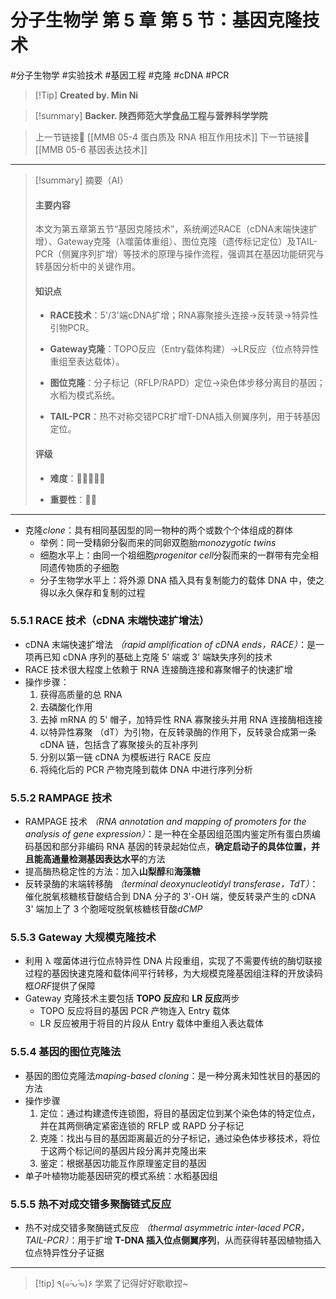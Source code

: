 # 分子生物学 第 5 章 第 5 节：基因克隆技术
#分子生物学 #实验技术 #基因工程 #克隆 #cDNA #PCR


> [!Tip] **Created by. Min Ni**

> [!summary] **Backer. 陕西师范大学食品工程与营养科学学院**

> 上一节链接🔗 [[MMB 05-4 蛋白质及 RNA 相互作用技术]]
> 下一节链接🔗 [[MMB 05-6 基因表达技术]]

---

> [!summary] 摘要（AI）
> 
> #### 主要内容
> 
> 本文为第五章第五节“基因克隆技术”，系统阐述RACE（cDNA末端快速扩增）、Gateway克隆（λ噬菌体重组）、图位克隆（遗传标记定位）及TAIL-PCR（侧翼序列扩增）等技术的原理与操作流程，强调其在基因功能研究与转基因分析中的关键作用。
> 
> #### 知识点
> 
> - **RACE技术**：5'/3'端cDNA扩增；RNA寡聚接头连接→反转录→特异性引物PCR。
>     
> - **Gateway克隆**：TOPO反应（Entry载体构建）→LR反应（位点特异性重组至表达载体）。
>     
> - **图位克隆**：分子标记（RFLP/RAPD）定位→染色体步移分离目的基因；水稻为模式系统。
>     
> - **TAIL-PCR**：热不对称交错PCR扩增T-DNA插入侧翼序列，用于转基因定位。
>     
> 
> #### 评级
> 
> - **难度**：🌿🌿🌿🌿🌿
>     
> - **重要性**：🌟🌟

---
- 克隆*clone*：具有相同基因型的同一物种的两个或数个个体组成的群体
	- 举例：同一受精卵分裂而来的同卵双胞胎*monozygotic twins*
	- 细胞水平上：由同一个祖细胞*progenitor cell*分裂而来的一群带有完全相同遗传物质的子细胞
	- 分子生物学水平上：将外源 DNA 插入具有复制能力的载体 DNA 中，使之得以永久保存和复制的过程

### 5.5.1 RACE 技术（cDNA 末端快速扩增法）
- cDNA 末端快速扩增法 *（rapid amplification of cDNA ends，RACE）*：是一项再已知 cDNA 序列的基础上克隆 5' 端或 3' 端缺失序列的技术
- RACE 技术很大程度上依赖于 RNA 连接酶连接和寡聚帽子的快速扩增
- 操作步骤：
	1. 获得高质量的总 RNA
	2. 去磷酸化作用
	3. 去掉 mRNA 的 5' 帽子，加特异性 RNA 寡聚接头并用 RNA 连接酶相连接
	4. 以特异性寡聚 （dT）为引物，在反转录酶的作用下，反转录合成第一条 cDNA 链，包括含了寡聚接头的互补序列
	5. 分别以第一链 cDNA 为模板进行 RACE 反应
	6. 将纯化后的 PCR 产物克隆到载体 DNA 中进行序列分析

### 5.5.2 RAMPAGE 技术
- RAMPAGE 技术 *（RNA annotation and mapping of promoters for the analysis of gene expression）*：是一种在全基因组范围内鉴定所有蛋白质编码基因和部分非编码 RNA 基因的转录起始位点，**确定启动子的具体位置，并且能高通量检测基因表达水平**的方法
- 提高酶热稳定性的方法：加入**山梨醇**和**海藻糖**
- 反转录酶的末端转移酶 *（terminal deoxynucleotidyl transferase，TdT）*：催化脱氧核糖核苷酸结合到 DNA 分子的 3'-OH 端，使反转录产生的 cDNA 3' 端加上了 3 个胞嘧啶脱氧核糖核苷酸*dCMP*

### 5.5.3 Gateway 大规模克隆技术
- 利用 λ 噬菌体进行位点特异性 DNA 片段重组，实现了不需要传统的酶切联接过程的基因快速克隆和载体间平行转移，为大规模克隆基因组注释的开放读码框*ORF*提供了保障
- Gateway 克隆技术主要包括 **TOPO 反应**和 **LR 反应**两步
	- TOPO 反应将目的基因 PCR 产物连入 Entry 载体
	- LR 反应被用于将目的片段从 Entry 载体中重组入表达载体

### 5.5.4 基因的图位克隆法
- 基因的图位克隆法*maping-based cloning*：是一种分离未知性状目的基因的方法
- 操作步骤
	1. 定位：通过构建遗传连锁图，将目的基因定位到某个染色体的特定位点，并在其两侧确定紧密连锁的 RFLP 或 RAPD 分子标记
	2. 克隆：找出与目的基因距离最近的分子标记，通过染色体步移技术，将位于这两个标记间的基因片段分离并克隆出来
	3. 鉴定：根据基因功能互作原理鉴定目的基因
- 单子叶植物功能基因研究的模式系统：水稻基因组

### 5.5.5 热不对成交错多聚酶链式反应
- 热不对成交错多聚酶链式反应 *（thermal asymmetric inter-laced PCR，TAIL-PCR）*：用于扩增 **T-DNA 插入位点侧翼序列**，从而获得转基因植物插入位点特异性分子证据

---
> [!tip] ٩(๑˃̵ᴗ˂̵๑)۶ 学累了记得好好歇歇捏~

